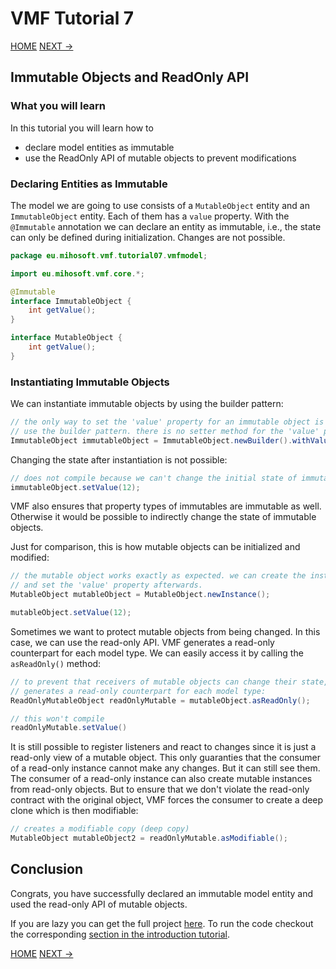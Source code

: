 # VMF Tutorial 7

[HOME](https://github.com/miho/VMF-Tutorials/blob/master/README.md) [NEXT ->](https://github.com/miho/VMF-Tutorials/blob/master/VMF-Tutorial-08/README.md)

## Immutable Objects and ReadOnly API

### What you will learn

In this tutorial you will learn how to

- declare model entities as immutable
- use the ReadOnly API of mutable objects to prevent modifications

### Declaring Entities as Immutable

The model we are going to use consists of a `MutableObject` entity and an `ImmutableObject` entity. Each of them has a `value` property. With the `@Immutable` annotation we can declare an entity as immutable, i.e., the state can only be defined during initialization. Changes are not possible.

```java
package eu.mihosoft.vmf.tutorial07.vmfmodel;

import eu.mihosoft.vmf.core.*;

@Immutable
interface ImmutableObject {
    int getValue();
}

interface MutableObject {
    int getValue();
}
```

### Instantiating Immutable Objects

We can instantiate immutable objects by using the builder pattern:

```java
// the only way to set the 'value' property for an immutable object is to
// use the builder pattern. there is no setter method for the 'value' property
ImmutableObject immutableObject = ImmutableObject.newBuilder().withValue(12).build();
```

Changing the state after instantiation is not possible:

```java
// does not compile because we can't change the initial state of immutable objects
immutableObject.setValue(12);
```

VMF also ensures that property types of immutables are immutable as well. Otherwise it
would be possible to indirectly change the state of immutable objects.

Just for comparison, this is how mutable objects can be initialized and modified:

```java
// the mutable object works exactly as expected. we can create the instance
// and set the 'value' property afterwards.
MutableObject mutableObject = MutableObject.newInstance();

mutableObject.setValue(12);
```

Sometimes we want to protect mutable objects from being changed. In this case, we can use the read-only API. VMF generates a read-only counterpart for each model type. We can easily access it by calling the `asReadOnly()` method:

```java
// to prevent that receivers of mutable objects can change their state, VMF
// generates a read-only counterpart for each model type:
ReadOnlyMutableObject readOnlyMutable = mutableObject.asReadOnly();

// this won't compile
readOnlyMutable.setValue()
```

It is still possible to register listeners and react to changes since it is just a read-only view of a mutable object. This only guaranties that the consumer of a read-only instance cannot make any changes. But it can still see them. The consumer of a read-only instance can also create mutable instances from read-only objects. But to ensure that we don't violate the read-only contract with the original object, VMF forces the consumer to create a deep clone which is then modifiable:

```java
// creates a modifiable copy (deep copy)
MutableObject mutableObject2 = readOnlyMutable.asModifiable();
```

## Conclusion

Congrats, you have successfully declared an immutable model entity and used the read-only API of mutable objects. 

If you are lazy you can get the full project [here](https://github.com/miho/VMF-Tutorials/tree/master/VMF-Tutorial-07). To run the code checkout the corresponding [section in the introduction tutorial](https://github.com/miho/VMF-Tutorials/blob/master/VMF-Tutorial-01/README.md#running-the-tutorial).


[HOME](https://github.com/miho/VMF-Tutorials/blob/master/README.md) [NEXT ->](https://github.com/miho/VMF-Tutorials/blob/master/VMF-Tutorial-08/README.md)



